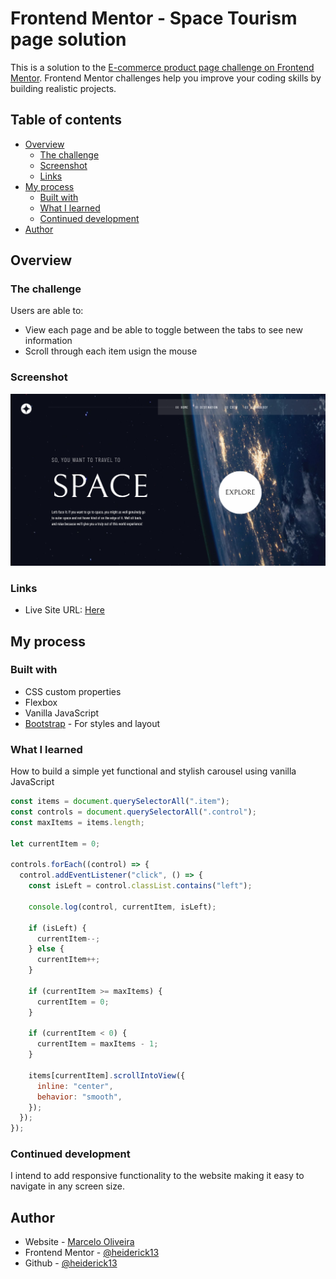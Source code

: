 # Frontend Mentor - Space Tourism page solution

This is a solution to the [E-commerce product page challenge on Frontend Mentor](https://www.frontendmentor.io/challenges/space-tourism-multipage-website-gRWj1URZ3/hub). Frontend Mentor challenges help you improve your coding skills by building realistic projects.

## Table of contents

- [Overview](#overview)
  - [The challenge](#the-challenge)
  - [Screenshot](#screenshot)
  - [Links](#links)
- [My process](#my-process)
  - [Built with](#built-with)
  - [What I learned](#what-i-learned)
  - [Continued development](#continued-development)
- [Author](#author)

## Overview

### The challenge

Users are able to:

- View each page and be able to toggle between the tabs to see new information
- Scroll through each item usign the mouse

### Screenshot

![](./src/assets/shared/screenshot.png)

### Links

- Live Site URL: [Here](https://heiderick13.github.io/space-tourism/)

## My process

### Built with

- CSS custom properties
- Flexbox
- Vanilla JavaScript
- [Bootstrap](https://getbootstrap.com/) - For styles and layout

### What I learned

How to build a simple yet functional and stylish carousel using vanilla JavaScript

```js
const items = document.querySelectorAll(".item");
const controls = document.querySelectorAll(".control");
const maxItems = items.length;

let currentItem = 0;

controls.forEach((control) => {
  control.addEventListener("click", () => {
    const isLeft = control.classList.contains("left");

    console.log(control, currentItem, isLeft);

    if (isLeft) {
      currentItem--;
    } else {
      currentItem++;
    }

    if (currentItem >= maxItems) {
      currentItem = 0;
    }

    if (currentItem < 0) {
      currentItem = maxItems - 1;
    }

    items[currentItem].scrollIntoView({
      inline: "center",
      behavior: "smooth",
    });
  });
});
```

### Continued development

I intend to add responsive functionality to the website making it easy to navigate in any screen size.

## Author

- Website - [Marcelo Oliveira](www.linkedin.com/in/marcelo-ferreira-de-oliveira)
- Frontend Mentor - [@heiderick13](https://www.frontendmentor.io/profile/heiderick13)
- Github - [@heiderick13](https://github.com/heiderick13)

